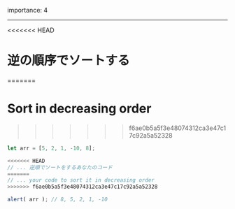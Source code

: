 importance: 4

---

<<<<<<< HEAD
# 逆の順序でソートする
=======
# Sort in decreasing order
>>>>>>> f6ae0b5a5f3e48074312ca3e47c17c92a5a52328

```js
let arr = [5, 2, 1, -10, 8];

<<<<<<< HEAD
// ... 逆順でソートをするあなたのコード
=======
// ... your code to sort it in decreasing order
>>>>>>> f6ae0b5a5f3e48074312ca3e47c17c92a5a52328

alert( arr ); // 8, 5, 2, 1, -10
```
